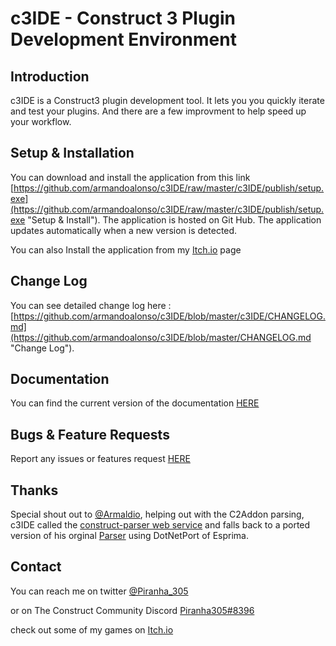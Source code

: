# c3IDE - Construct 3 Plugin Development Environment 

## Introduction
c3IDE is a Construct3 plugin development tool. It lets you you quickly iterate and test your plugins. And there are a few improvment to help speed up your workflow.

## Setup & Installation
You can download and install the application from this link [https://github.com/armandoalonso/c3IDE/raw/master/c3IDE/publish/setup.exe](https://github.com/armandoalonso/c3IDE/raw/master/c3IDE/publish/setup.exe "Setup & Install"). The application is hosted on Git Hub. The application updates automatically when a new version is detected.

You can also Install the application from my [Itch.io](https://piranha305.itch.io/c3ide) page

## Change Log
You can see detailed change log here : [https://github.com/armandoalonso/c3IDE/blob/master/c3IDE/CHANGELOG.md](https://github.com/armandoalonso/c3IDE/blob/master/CHANGELOG.md "Change Log").

## Documentation
You can find the current version of the documentation [HERE](https://github.com/armandoalonso/c3IDE/blob/master/doc/index.md)

## Bugs & Feature Requests
Report any issues or features request [HERE](https://github.com/armandoalonso/c3IDE/issues) 

## Thanks
Special shout out to  [@Armaldio](https://twitter.com/armaldio), helping out with the C2Addon parsing, c3IDE called the [construct-parser web service](https://github.com/WebCreationClub/construct-addon-parser) and falls back to a ported version of his orginal [Parser](https://github.com/Armaldio/c2-addon-parser) using DotNetPort of Esprima. 

## Contact
You can reach me on twitter [@Piranha_305](https://twitter.com/piranha_305)

or on The Construct Community Discord [Piranha305#8396](https://discordapp.com/channels/116497549237551109/253490735268102144)

check out some of my games on [Itch.io](https://piranha305.itch.io/)


 
